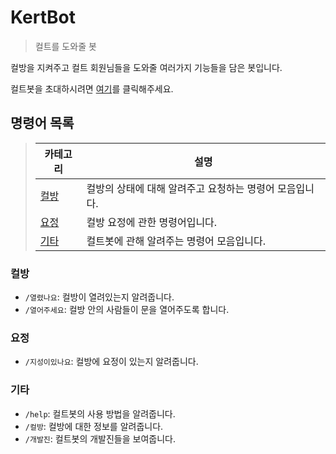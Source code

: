 # KertBot

> 컬트를 도와줄 봇

컬방을 지켜주고 컬트 회원님들을 도와줄 여러가지 기능들을 담은 봇입니다.

컬트봇을 초대하시려면 [여기](https://discord.com/oauth2/authorize?client_id=976727339239100466&permissions=0&scope=bot%20applications.commands)를 클릭해주세요.

## 명령어 목록
> | 카테고리        | 설명                                                      |
> |-----------------|-----------------------------------------------------------|
> | [컬방](#컬방)   | 컬방의 상태에 대해 알려주고 요청하는 명령어 모음입니다.   |
> | [요정](#요정)   | 컬방 요정에 관한 명령어입니다.                            |
> | [기타](#기타)   | 컬트봇에 관해 알려주는 명령어 모음입니다.                 |

### 컬방

- `/열렸나요`: 컬방이 열려있는지 알려줍니다.
- `/열어주세요`: 컬방 안의 사람들이 문을 열어주도록 합니다.

### 요정

- `/지성이있나요`: 컬방에 요정이 있는지 알려줍니다.

### 기타

- `/help`: 컬트봇의 사용 방법을 알려줍니다.
- `/컬방`: 컬방에 대한 정보를 알려줍니다.
- `/개발진`: 컬트봇의 개발진들을 보여줍니다.